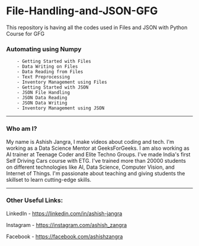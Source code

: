 # File-Handling-and-JSON-GFG
This repository is having all the codes used in Files and JSON with Python Course for GFG

### Automating using Numpy
        - Getting Started with Files
        - Data Writing on Files
        - Data Reading from Files
        - Text Preprocessing
        - Inventory Management using Files
        - Getting Started with JSON
        - JSON File Handling
        - JSON Data Reading
        - JSON Data Writing
        - Inventory Management using JSON

-----

### Who am I?

My name is Ashish Jangra, I make videos about coding and tech. I'm working as a Data Science Mentor at GeeksForGeeks. I am also working as AI trainer at Teenage Coder and Elite Techno Groups. I've made India's first Self Driving Cars course with ETG. I've trained more than 20000 students on different technologies like AI, Data Science, Computer Vision, and Internet of Things. I'm passionate about teaching and giving students the skillset to learn cutting-edge skills.

-----

### Other Useful Links:

LinkedIn - https://linkedin.com/in/ashish-jangra 

Instagram - https://instagram.com/ashish_zangra 

Facebook - https://facebook.com/ashishzangra
